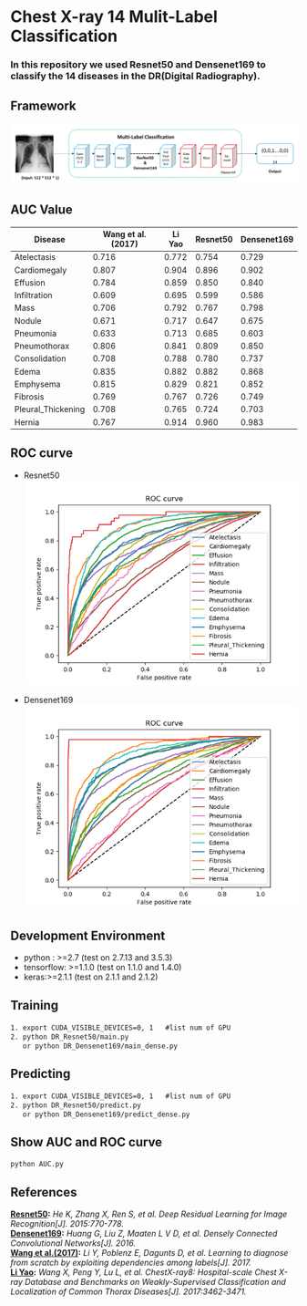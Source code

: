 # Chest X-ray 14 Mulit-Label Classification
### In this repository we used Resnet50 and Densenet169 to classify the 14 diseases in the DR(Digital Radiography).
## Framework
![Examples](./images/framework.jpg "Framework")

## AUC Value

| Disease             |Wang et al. (2017)   | Li Yao|**Resnet50**|**Densenet169**|
|---------------------|---------------------|-------|----------|------------|
| Atelectasis         | 0.716               |0.772  |0.754     |0.729       |
| Cardiomegaly        | 0.807               |0.904  |0.896     |0.902       |
| Effusion            | 0.784               |0.859  |0.850     |0.840       |
| Infiltration        | 0.609               |0.695  |0.599     |0.586       |
| Mass                | 0.706               |0.792  |0.767     |0.798       |
| Nodule              | 0.671               |0.717  |0.647     |0.675       |
| Pneumonia           | 0.633               |0.713  |0.685     |0.603       |
| Pneumothorax        | 0.806               |0.841  |0.809     |0.850       |
| Consolidation       | 0.708               |0.788  |0.780     |0.737       |
| Edema               | 0.835               |0.882  |0.882     |0.868       |
| Emphysema           | 0.815               |0.829  |0.821     |0.852       |
| Fibrosis            | 0.769               |0.767  |0.726     |0.749       |
| Pleural_Thickening  | 0.708               |0.765  |0.724     |0.703       |
| Hernia              | 0.767               |0.914  |0.960     |0.983       |


## ROC curve
- Resnet50  
![Examples](./images/res_roc.png "Resnet50")  

- Densenet169  
![Examples](./images/des_roc.png "Densenet169")

## Development Environment
  - python : >=2.7 (test on 2.7.13 and 3.5.3)
  - tensorflow: >=1.1.0 (test on 1.1.0 and 1.4.0)
  - keras:>=2.1.1  (test on 2.1.1 and 2.1.2)

## Training

```
1. export CUDA_VISIBLE_DEVICES=0, 1   #list num of GPU
2. python DR_Resnet50/main.py
   or python DR_Densenet169/main_dense.py
```

## Predicting

```
1. export CUDA_VISIBLE_DEVICES=0, 1   #list num of GPU
2. python DR_Resnet50/predict.py
   or python DR_Densenet169/predict_dense.py
```

## Show AUC and ROC curve
```
python AUC.py
```
## References
**[Resnet50](https://arxiv.org/abs/1512.03385):** *He K, Zhang X, Ren S, et al. Deep Residual Learning for Image Recognition[J]. 2015:770-778.*  
**[Densenet169](https://arxiv.org/abs/1608.06993):** *Huang G, Liu Z, Maaten L V D, et al. Densely Connected Convolutional Networks[J]. 2016.*  
**[Wang et al.(2017)](https://arxiv.org/abs/1705.02315):** *Li Y, Poblenz E, Dagunts D, et al. Learning to diagnose from scratch by exploiting dependencies among labels[J]. 2017.*  
**[Li Yao](https://arxiv.org/abs/1710.10501):** *Wang X, Peng Y, Lu L, et al. ChestX-ray8: Hospital-scale Chest X-ray Database and Benchmarks on Weakly-Supervised Classification and Localization of Common Thorax Diseases[J]. 2017:3462-3471.*

